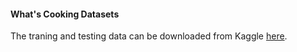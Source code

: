 #### What's Cooking Datasets
The traning and testing data can be downloaded from Kaggle [here](https://www.kaggle.com/c/whats-cooking). 